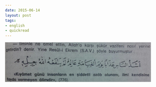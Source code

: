 ```yaml
---
date: 2015-06-14
layout: post
tags:
- english
- quickread
---
```


![](/images/tumblr_npy4trdvtn1u3gx2to1_500.jpg)
